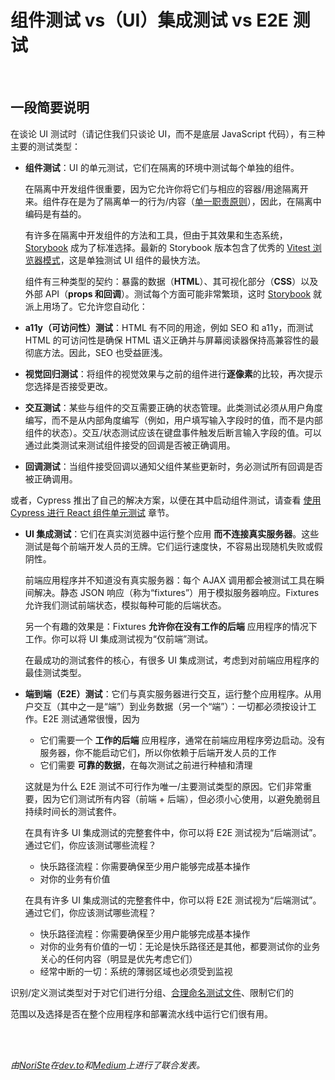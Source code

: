 # 组件测试 vs（UI）集成测试 vs E2E 测试

<!-- markdownlint-disable MD033 -->
<br/>

## 一段简要说明

在谈论 UI 测试时（请记住我们只谈论 UI，而不是底层 JavaScript 代码），有三种主要的测试类型：

- **组件测试**：UI 的单元测试，它们在隔离的环境中测试每个单独的组件。

  在隔离中开发组件很重要，因为它允许你将它们与相应的容器/用途隔离开来。组件存在是为了隔离单一的行为/内容（[单一职责原则](https://www.wikiwand.com/en/Single_responsibility_principle)），因此，在隔离中编码是有益的。

  有许多在隔离中开发组件的方法和工具，但由于其效果和生态系统，[Storybook](https://storybook.js.org) 成为了标准选择。最新的 Storybook 版本包含了优秀的 [Vitest 浏览器模式](https://vitest.dev/guide/browser/)，这是单独测试 UI 组件的最快方法。

  组件有三种类型的契约：暴露的数据（**HTML**）、其可视化部分（**CSS**）以及外部 API（**props 和回调**）。测试每个方面可能非常繁琐，这时 [Storybook](https://storybook.js.org/) 就派上用场了。它允许您自动化：
- **a11y（可访问性）测试**：HTML 有不同的用途，例如 SEO 和 a11y，而测试 HTML 的可访问性是确保 HTML 语义正确并与屏幕阅读器保持高兼容性的最彻底方法。因此，SEO 也受益匪浅。
- **视觉回归测试**：将组件的视觉效果与之前的组件进行**逐像素**的比较，再次提示您选择是否接受更改。
- **交互测试**：某些与组件的交互需要正确的状态管理。此类测试必须从用户角度编写，而不是从内部角度编写（例如，用户填写输入字段时的值，而不是内部组件的状态）。交互/状态测试应该在键盘事件触发后断言输入字段的值。可以通过此类测试来测试组件接受的回调是否被正确调用。
- **回调测试**：当组件接受回调以通知父组件某些更新时，务必测试所有回调是否被正确调用。

或者，Cypress 推出了自己的解决方案，以便在其中启动组件测试，请查看 [使用 Cypress 进行 React 组件单元测试](../tools/cypress-react-component-test.zh.md) 章节。

- **UI 集成测试**：它们在真实浏览器中运行整个应用 **而不连接真实服务器**。这些测试是每个前端开发人员的王牌。它们运行速度快，不容易出现随机失败或假阴性。

  前端应用程序并不知道没有真实服务器：每个 AJAX 调用都会被测试工具在瞬间解决。静态 JSON 响应（称为“fixtures”）用于模拟服务器响应。Fixtures 允许我们测试前端状态，模拟每种可能的后端状态。

  另一个有趣的效果是：Fixtures **允许你在没有工作的后端** 应用程序的情况下工作。你可以将 UI 集成测试视为“仅前端”测试。

  在最成功的测试套件的核心，有很多 UI 集成测试，考虑到对前端应用程序的最佳测试类型。

- **端到端（E2E）测试**：它们与真实服务器进行交互，运行整个应用程序。从用户交互（其中之一是“端”）到业务数据（另一个“端”）：一切都必须按设计工作。E2E 测试通常很慢，因为
  - 它们需要一个 **工作的后端** 应用程序，通常在前端应用程序旁边启动。没有服务器，你不能启动它们，所以你依赖于后端开发人员的工作
  - 它们需要 **可靠的数据**，在每次测试之前进行种植和清理

  这就是为什么 E2E 测试不可行作为唯一/主要测试类型的原因。它们非常重要，因为它们测试所有内容（前端 + 后端），但必须小心使用，以避免脆弱且持续时间长的测试套件。

  在具有许多 UI 集成测试的完整套件中，你可以将 E2E 测试视为“后端测试”。通过它们，你应该测试哪些流程？
  - 快乐路径流程：你需要确保至少用户能够完成基本操作
  - 对你的业务有价值

  在具有许多 UI 集成测试的完整套件中，你可以将 E2E 测试视为“后端测试”。通过它们，你应该测试哪些流程？
  - 快乐路径流程：你需要确保至少用户能够完成基本操作
  - 对你的业务有价值的一切：无论是快乐路径还是其他，都要测试你的业务关心的任何内容（明显是优先考虑它们）
  - 经常中断的一切：系统的薄弱区域也必须受到监视

识别/定义测试类型对于对它们进行分组、[合理命名测试文件](/sections/generic-best-practices/name-test-files-wisely.zh.md)、限制它们的

范围以及选择是否在整个应用程序和部署流水线中运行它们很有用。

<!-- markdownlint-disable MD033 -->
<br /><br />

*由[NoriSte](https://github.com/NoriSte)在[dev.to](https://dev.to/noriste/component-vs-ui-integration-vs-e2e-tests-3i0d)和[Medium](https://medium.com/@NoriSte/component-vs-ui-integration-vs-e2e-tests-f02b575339dc)上进行了联合发表。*
